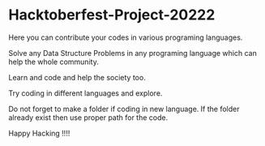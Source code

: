 # Hacktoberfest-Project-20222

Here you can contribute your codes in various programing languages.

Solve any Data Structure Problems in any programing language which can help the whole community.

Learn and code and help the society too.

Try coding in different languages and explore.

Do not forget to make a folder if coding in new language.
If the folder already exist then use proper path for the code.

Happy Hacking !!!!
